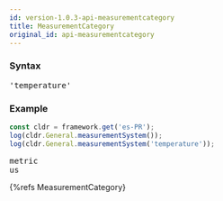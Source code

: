 ```yaml
---
id: version-1.0.3-api-measurementcategory
title: MeasurementCategory
original_id: api-measurementcategory
---
```


### Syntax

<pre class="syntax">
'temperature'
</pre>

### Example

```typescript
const cldr = framework.get('es-PR');
log(cldr.General.measurementSystem());
log(cldr.General.measurementSystem('temperature'));
```
<pre class="output">
metric
us
</pre>


{%refs MeasurementCategory}

